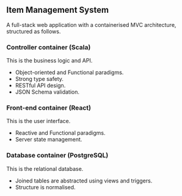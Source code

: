 ## Item Management System

A full-stack web application with a containerised MVC architecture, structured as follows.

### Controller container (Scala)

This is the business logic and API.

* Object-oriented and Functional paradigms.
* Strong type safety.
* RESTful API design.
* JSON Schema validation.

### Front-end container (React)

This is the user interface.

* Reactive and Functional paradigms.
* Server state management.

### Database container (PostgreSQL)

This is the relational database.

* Joined tables are abstracted using views and triggers.
* Structure is normalised.
